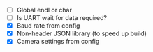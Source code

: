 - [ ] Global endl or char
- [ ] Is UART wait for data required?
- [x] Baud rate from config
- [x] Non-header JSON library (to speed up build)
- [x] Camera settings from config